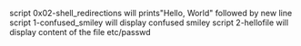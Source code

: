 script 0x02-shell_redirections will prints"Hello, World" followed by new line
script 1-confused_smiley will display confused smiley
script 2-hellofile will display content of the file etc/passwd
